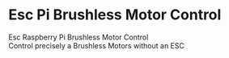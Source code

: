 # Esc Pi Brushless Motor Control
Esc Raspberry Pi Brushless Motor Control</br>
Control precisely a Brushless Motors without an ESC
 
